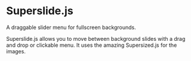 Superslide.js
=============

A draggable slider menu for fullscreen backgrounds.

Superslide.js allows you to move between background slides with a drag and drop or clickable menu. 
It uses the amazing Supersized.js for the images.